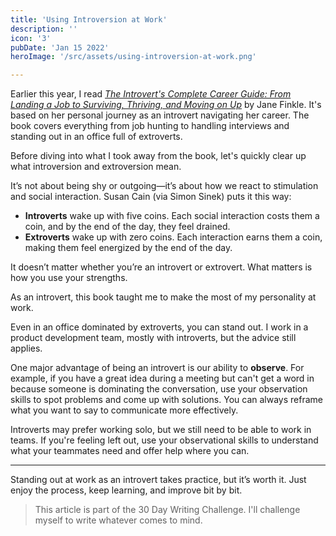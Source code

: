 ```yaml
---
title: 'Using Introversion at Work'
description: ''
icon: '3'
pubDate: 'Jan 15 2022'
heroImage: '/src/assets/using-introversion-at-work.png'

---
```


Earlier this year, I read *[The Introvert's Complete Career Guide: From Landing a Job to Surviving, Thriving, and Moving on Up](https://www.goodreads.com/book/show/40175457-the-introvert-s-complete-career-guide)* by Jane Finkle. It's based on her personal journey as an introvert navigating her career. The book covers everything from job hunting to handling interviews and standing out in an office full of extroverts.

Before diving into what I took away from the book, let's quickly clear up what introversion and extroversion mean.

It’s not about being shy or outgoing—it’s about how we react to stimulation and social interaction. Susan Cain (via Simon Sinek) puts it this way:

- **Introverts** wake up with five coins. Each social interaction costs them a coin, and by the end of the day, they feel drained.
- **Extroverts** wake up with zero coins. Each interaction earns them a coin, making them feel energized by the end of the day.

It doesn’t matter whether you’re an introvert or extrovert. What matters is how you use your strengths.

As an introvert, this book taught me to make the most of my personality at work.

Even in an office dominated by extroverts, you can stand out. I work in a product development team, mostly with introverts, but the advice still applies.

One major advantage of being an introvert is our ability to **observe**. For example, if you have a great idea during a meeting but can't get a word in because someone is dominating the conversation, use your observation skills to spot problems and come up with solutions. You can always reframe what you want to say to communicate more effectively.

Introverts may prefer working solo, but we still need to be able to work in teams. If you're feeling left out, use your observational skills to understand what your teammates need and offer help where you can.

---

Standing out at work as an introvert takes practice, but it’s worth it. Just enjoy the process, keep learning, and improve bit by bit.

> This article is part of the 30 Day Writing Challenge. I'll challenge myself to write whatever comes to mind.
